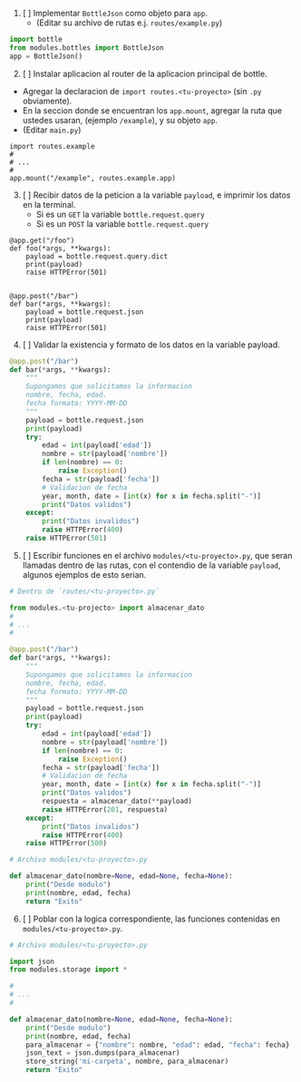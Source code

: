 
 1. [ ] Implementar `BottleJson` como objeto para `app`.
    - (Editar su archivo de rutas e.j. `routes/example.py`)

```python
import bottle
from modules.bottles import BottleJson
app = BottleJson()
```


 2. [ ] Instalar aplicacion al router de la aplicacion principal de bottle.
   - Agregar la declaracion de `import routes.<tu-proyecto>` (sin `.py` obviamente).
   - En la seccion donde se encuentran los `app.mount`, agregar la ruta que
   ustedes usaran, (ejemplo `/example`), y su objeto `app`.
   - (Editar `main.py`)


```
import routes.example
#
# ...
#
app.mount("/example", routes.example.app)
```

 3. [ ] Recibir datos de la peticion a la variable `payload`, e imprimir los datos en la terminal.
    - Si es un `GET` la variable `bottle.request.query`
    - Si es un `POST` la variable `bottle.request.query`

```
@app.get("/foo")
def foo(*args, **kwargs):
    payload = bottle.request.query.dict
    print(payload)
    raise HTTPError(501)


@app.post("/bar")
def bar(*args, **kwargs):
    payload = bottle.request.json
    print(payload)
    raise HTTPError(501)
```


 4. [ ] Validar la existencia y formato de los datos en la variable payload.

```python
@app.post("/bar")
def bar(*args, **kwargs):
    """
    Supongamos que solicitamos la informacion
    nombre, fecha, edad.
    fecha formato: YYYY-MM-DD
    """
    payload = bottle.request.json
    print(payload)
    try:
        edad = int(payload['edad'])
        nombre = str(payload['nombre'])
        if len(nombre) == 0:
            raise Exception()
        fecha = str(payload['fecha'])
        # Validacion de fecha
        year, month, date = [int(x) for x in fecha.split("-")]
        print("Datos validos")
    except:
        print("Datos invalidos")
        raise HTTPError(400)
    raise HTTPError(501)
```


 5. [ ] Escribir funciones en el archivo `modules/<tu-proyecto>.py`, que seran llamadas dentro de las rutas, con el contendio de la variable `payload`, algunos ejemplos de esto serian.


```python
# Dentro de `routes/<tu-proyecto>.py`

from modules.<tu-projecto> import almacenar_dato
#
# ...
#

@app.post("/bar")
def bar(*args, **kwargs):
    """
    Supongamos que solicitamos la informacion
    nombre, fecha, edad.
    fecha formato: YYYY-MM-DD
    """
    payload = bottle.request.json
    print(payload)
    try:
        edad = int(payload['edad'])
        nombre = str(payload['nombre'])
        if len(nombre) == 0:
            raise Exception()
        fecha = str(payload['fecha'])
        # Validacion de fecha
        year, month, date = [int(x) for x in fecha.split("-")]
        print("Datos validos")
        respuesta = almacenar_dato(**payload)
        raise HTTPError(201, respuesta)
    except:
        print("Datos invalidos")
        raise HTTPError(400)
    raise HTTPError(500)
```

```python
# Archivo modules/<tu-proyecto>.py

def almacenar_dato(nombre=None, edad=None, fecha=None):
    print("Desde modulo")
    print(nombre, edad, fecha)
    return "Exito"

```


6. [ ] Poblar con la logica correspondiente, las funciones
contenidas en `modules/<tu-proyecto>.py`.


```python
# Archivo modules/<tu-proyecto>.py

import json
from modules.storage import *

#
# ...
#

def almacenar_dato(nombre=None, edad=None, fecha=None):
    print("Desde modulo")
    print(nombre, edad, fecha)
    para_almacenar = {"nombre": nombre, "edad": edad, "fecha": fecha}
    json_text = json.dumps(para_almacenar)
    store_string('mi-carpeta', nombre, para_almacenar)
    return "Exito"
```

